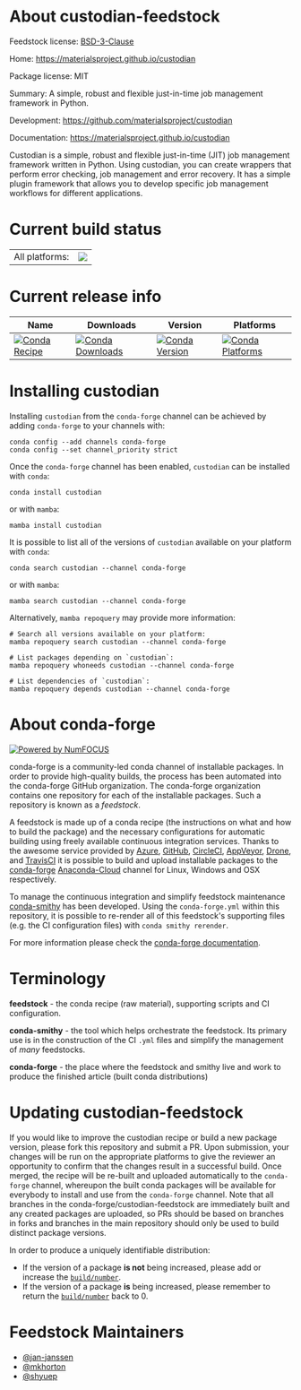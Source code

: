 About custodian-feedstock
=========================

Feedstock license: [BSD-3-Clause](https://github.com/conda-forge/custodian-feedstock/blob/main/LICENSE.txt)

Home: https://materialsproject.github.io/custodian

Package license: MIT

Summary: A simple, robust and flexible just-in-time job management framework in Python.

Development: https://github.com/materialsproject/custodian

Documentation: https://materialsproject.github.io/custodian

Custodian is a simple, robust and flexible just-in-time (JIT) job
management framework written in Python. Using custodian, you can
create wrappers that perform error checking, job management and
error recovery. It has a simple plugin framework that allows you
to develop specific job management workflows for different
applications.


Current build status
====================


<table><tr><td>All platforms:</td>
    <td>
      <a href="https://dev.azure.com/conda-forge/feedstock-builds/_build/latest?definitionId=7186&branchName=main">
        <img src="https://dev.azure.com/conda-forge/feedstock-builds/_apis/build/status/custodian-feedstock?branchName=main">
      </a>
    </td>
  </tr>
</table>

Current release info
====================

| Name | Downloads | Version | Platforms |
| --- | --- | --- | --- |
| [![Conda Recipe](https://img.shields.io/badge/recipe-custodian-green.svg)](https://anaconda.org/conda-forge/custodian) | [![Conda Downloads](https://img.shields.io/conda/dn/conda-forge/custodian.svg)](https://anaconda.org/conda-forge/custodian) | [![Conda Version](https://img.shields.io/conda/vn/conda-forge/custodian.svg)](https://anaconda.org/conda-forge/custodian) | [![Conda Platforms](https://img.shields.io/conda/pn/conda-forge/custodian.svg)](https://anaconda.org/conda-forge/custodian) |

Installing custodian
====================

Installing `custodian` from the `conda-forge` channel can be achieved by adding `conda-forge` to your channels with:

```
conda config --add channels conda-forge
conda config --set channel_priority strict
```

Once the `conda-forge` channel has been enabled, `custodian` can be installed with `conda`:

```
conda install custodian
```

or with `mamba`:

```
mamba install custodian
```

It is possible to list all of the versions of `custodian` available on your platform with `conda`:

```
conda search custodian --channel conda-forge
```

or with `mamba`:

```
mamba search custodian --channel conda-forge
```

Alternatively, `mamba repoquery` may provide more information:

```
# Search all versions available on your platform:
mamba repoquery search custodian --channel conda-forge

# List packages depending on `custodian`:
mamba repoquery whoneeds custodian --channel conda-forge

# List dependencies of `custodian`:
mamba repoquery depends custodian --channel conda-forge
```


About conda-forge
=================

[![Powered by
NumFOCUS](https://img.shields.io/badge/powered%20by-NumFOCUS-orange.svg?style=flat&colorA=E1523D&colorB=007D8A)](https://numfocus.org)

conda-forge is a community-led conda channel of installable packages.
In order to provide high-quality builds, the process has been automated into the
conda-forge GitHub organization. The conda-forge organization contains one repository
for each of the installable packages. Such a repository is known as a *feedstock*.

A feedstock is made up of a conda recipe (the instructions on what and how to build
the package) and the necessary configurations for automatic building using freely
available continuous integration services. Thanks to the awesome service provided by
[Azure](https://azure.microsoft.com/en-us/services/devops/), [GitHub](https://github.com/),
[CircleCI](https://circleci.com/), [AppVeyor](https://www.appveyor.com/),
[Drone](https://cloud.drone.io/welcome), and [TravisCI](https://travis-ci.com/)
it is possible to build and upload installable packages to the
[conda-forge](https://anaconda.org/conda-forge) [Anaconda-Cloud](https://anaconda.org/)
channel for Linux, Windows and OSX respectively.

To manage the continuous integration and simplify feedstock maintenance
[conda-smithy](https://github.com/conda-forge/conda-smithy) has been developed.
Using the ``conda-forge.yml`` within this repository, it is possible to re-render all of
this feedstock's supporting files (e.g. the CI configuration files) with ``conda smithy rerender``.

For more information please check the [conda-forge documentation](https://conda-forge.org/docs/).

Terminology
===========

**feedstock** - the conda recipe (raw material), supporting scripts and CI configuration.

**conda-smithy** - the tool which helps orchestrate the feedstock.
                   Its primary use is in the construction of the CI ``.yml`` files
                   and simplify the management of *many* feedstocks.

**conda-forge** - the place where the feedstock and smithy live and work to
                  produce the finished article (built conda distributions)


Updating custodian-feedstock
============================

If you would like to improve the custodian recipe or build a new
package version, please fork this repository and submit a PR. Upon submission,
your changes will be run on the appropriate platforms to give the reviewer an
opportunity to confirm that the changes result in a successful build. Once
merged, the recipe will be re-built and uploaded automatically to the
`conda-forge` channel, whereupon the built conda packages will be available for
everybody to install and use from the `conda-forge` channel.
Note that all branches in the conda-forge/custodian-feedstock are
immediately built and any created packages are uploaded, so PRs should be based
on branches in forks and branches in the main repository should only be used to
build distinct package versions.

In order to produce a uniquely identifiable distribution:
 * If the version of a package **is not** being increased, please add or increase
   the [``build/number``](https://docs.conda.io/projects/conda-build/en/latest/resources/define-metadata.html#build-number-and-string).
 * If the version of a package **is** being increased, please remember to return
   the [``build/number``](https://docs.conda.io/projects/conda-build/en/latest/resources/define-metadata.html#build-number-and-string)
   back to 0.

Feedstock Maintainers
=====================

* [@jan-janssen](https://github.com/jan-janssen/)
* [@mkhorton](https://github.com/mkhorton/)
* [@shyuep](https://github.com/shyuep/)

